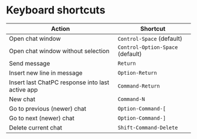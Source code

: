 # Keyboard shortcuts

| Action | Shortcut |
| - | - |
| Open chat window | `Control-Space` (default) |
| Open chat window without selection | `Control-Option-Space` (default) |
| Send message | `Return` |
| Insert new line in message | `Option-Return` |
| Insert last ChatPC response into last active app | `Command-Return` |
| New chat | `Command-N` |
| Go to previous (newer) chat | `Option-Command-[` |
| Go to next (newer) chat | `Option-Command-]` |
| Delete current chat | `Shift-Command-Delete` |